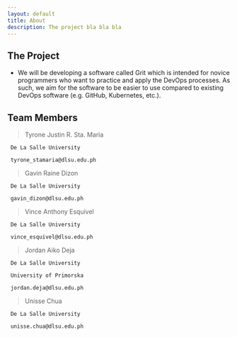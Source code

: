 ```yaml
---
layout: default
title: About
description: The project bla bla bla
---
```


## The Project

- We will be developing a software called Grit which is intended for novice programmers who want to practice and apply the DevOps processes. As such, we aim for the software to be easier to use compared to existing DevOps software (e.g. GitHub, Kubernetes, etc.). 


## Team Members

> Tyrone Justin R. Sta. Maria

     De La Salle University

     tyrone_stamaria@dlsu.edu.ph

> Gavin Raine Dizon

     De La Salle University

     gavin_dizon@dlsu.edu.ph

> Vince Anthony Esquivel

     De La Salle University

     vince_esquivel@dlsu.edu.ph

> Jordan Aiko Deja

     De La Salle University

     University of Primorska

     jordan.deja@dlsu.edu.ph

> Unisse Chua

     De La Salle University

     unisse.chua@dlsu.edu.ph


